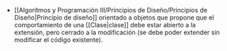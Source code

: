 - [[Algoritmos y Programación III/Principios de Diseño/Principios de Diseño|Principio de diseño]] orientado a objetos que propone que el comportamiento de una [[Clase|clase]] debe estar abierto a la extensión, pero cerrado a la modificación (se debe poder extender sin modificar el código existente).